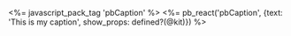 
<%= javascript_pack_tag 'pbCaption' %>
<%= pb_react('pbCaption', {text: 'This is my caption', show_props: defined?(@kit)}) %>
